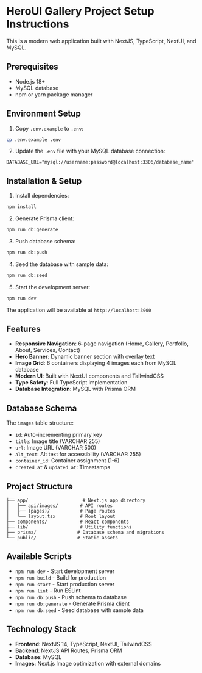 # HeroUI Gallery Project Setup Instructions

This is a modern web application built with NextJS, TypeScript, NextUI, and MySQL.

## Prerequisites

- Node.js 18+ 
- MySQL database
- npm or yarn package manager

## Environment Setup

1. Copy `.env.example` to `.env`:
```bash
cp .env.example .env
```

2. Update the `.env` file with your MySQL database connection:
```
DATABASE_URL="mysql://username:password@localhost:3306/database_name"
```

## Installation & Setup

1. Install dependencies:
```bash
npm install
```

2. Generate Prisma client:
```bash
npm run db:generate
```

3. Push database schema:
```bash
npm run db:push
```

4. Seed the database with sample data:
```bash
npm run db:seed
```

5. Start the development server:
```bash
npm run dev
```

The application will be available at `http://localhost:3000`

## Features

- **Responsive Navigation**: 6-page navigation (Home, Gallery, Portfolio, About, Services, Contact)
- **Hero Banner**: Dynamic banner section with overlay text
- **Image Grid**: 6 containers displaying 4 images each from MySQL database
- **Modern UI**: Built with NextUI components and TailwindCSS
- **Type Safety**: Full TypeScript implementation
- **Database Integration**: MySQL with Prisma ORM

## Database Schema

The `images` table structure:
- `id`: Auto-incrementing primary key
- `title`: Image title (VARCHAR 255)
- `url`: Image URL (VARCHAR 500)  
- `alt_text`: Alt text for accessibility (VARCHAR 255)
- `container_id`: Container assignment (1-6)
- `created_at` & `updated_at`: Timestamps

## Project Structure

```
├── app/                    # Next.js app directory
│   ├── api/images/        # API routes
│   ├── (pages)/           # Page routes
│   └── layout.tsx         # Root layout
├── components/            # React components
├── lib/                   # Utility functions
├── prisma/               # Database schema and migrations
└── public/               # Static assets
```

## Available Scripts

- `npm run dev` - Start development server
- `npm run build` - Build for production
- `npm run start` - Start production server
- `npm run lint` - Run ESLint
- `npm run db:push` - Push schema to database
- `npm run db:generate` - Generate Prisma client
- `npm run db:seed` - Seed database with sample data

## Technology Stack

- **Frontend**: NextJS 14, TypeScript, NextUI, TailwindCSS
- **Backend**: NextJS API Routes, Prisma ORM
- **Database**: MySQL
- **Images**: Next.js Image optimization with external domains